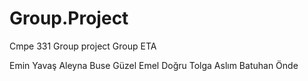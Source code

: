 # Group.Project
Cmpe 331 Group project Group ETA

Emin Yavaş
Aleyna Buse Güzel
Emel Doğru
Tolga Aslım
Batuhan Önde
